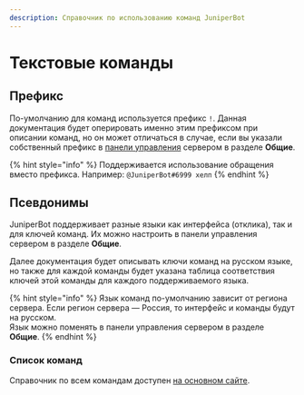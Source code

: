 ```yaml
---
description: Справочник по использованию команд JuniperBot
---
```


# Текстовые команды

## Префикс

По-умолчанию для команд используется префикс `!`. Данная документация будет оперировать именно этим префиксом при описании команд, но он может отличаться в случае, если вы указали собственный префикс в [панели управления](../../#configure) сервером в разделе **Общие**.

{% hint style="info" %}
 Поддерживается использование обращения вместо префикса. Например: `@JuniperBot#6999 хелп`
{% endhint %}

## Псевдонимы

JuniperBot поддерживает разные языки как интерфейса \(отклика\), так и для ключей команд. Их можно настроить в панели управления сервером в разделе **Общие**.

Далее документация будет описывать ключи команд на русском языке, но также для каждой команды будет указана таблица соответствия ключей этой команды для каждого поддерживаемого языка.

{% hint style="info" %}
Язык команд по-умолчанию зависит от региона сервера. Если регион сервера — Россия, то интерфейс и команды будут на русском.  
Язык можно поменять в панели управления сервером в разделе **Общие**.
{% endhint %}

### Список команд

Справочник по всем командам доступен [на основном сайте](https://juniper.bot/commands).

